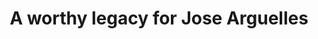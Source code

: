 ---
stars: 5
country: Canada
title: A worthy legacy for Jose Arguelles
description: >
  <p>Beautifully articulated, brilliantly conceived. I met its creator, Jose Arguelles, at the Prophets' Conference in Vancouver a few months before he passed in Feb. 2011. .. Hugging him was like hugging a cloud. He did not get to experience 2012 from this side, but he personally handed me this calendar as a small pamphlet.<br />Wonderful to use it now in app form.</p>
---
